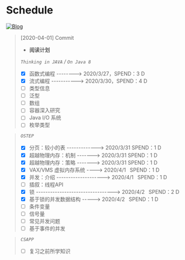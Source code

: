 # Schedule
[![Blog](https://img.shields.io/badge/Blog-Hello%3F-brightgreen)](https://blog.buckbit.top/s/assignment)
<!--
<p align='center'>
  <a herf="https://blog.buckbit.top/s/assignment" alt="Blog">
    <img src="https://img.shields.io/badge/Blog-Hello%3F-brightgreen" alt="Blog"/>
  </a>
</p>
-->


> [2020-04-01] Commit
>
> - **阅读计划**
> 
> *`Thinking in JAVA` / `On Java 8`*
>- [x] 函数式编程 --------> 2020/3/27，SPEND：3 D
>- [x] 流式编程 -----------> 2020/3/30，SPEND：4 D
>- [ ] 类型信息
>- [ ] 泛型
>- [ ] 数组
>- [ ] 容器深入研究
>- [ ] Java I/O 系统
>- [ ] 枚举类型

> *`OSTEP`*
>- [x] 分页：较小的表 -------------> 2020/3/31 SPEND：1 D
>- [x] 超越物理内存：机制 -------> 2020/3/31 SPEND：1 D
>- [x] 超越物理内存：策略 -------> 2020/3/31 SPEND：1 D
>- [x] VAX/VMS 虚拟内存系统 ----> 2020/4/1&ensp; SPEND：1 D
>- [x] 并发：介绍 --------------------> 2020/4/1&ensp; SPEND：1 D
>- [ ] 插叙：线程API
>- [x] 锁 ---------------------------------> 2020/4/2&ensp; SPEND：2 D
>- [x] 基于锁的并发数据结构 -----> 2020/4/2&ensp; SPEND：1 D
>- [ ] 条件变量
>- [ ] 信号量
>- [ ] 常见并发问题
>- [ ] 基于事件的并发

>  *`CSAPP`*
>
>  - [ ] 复习之前所学知识
